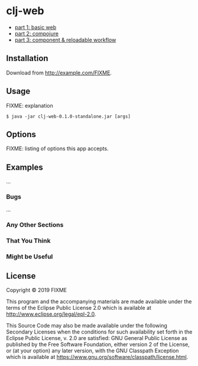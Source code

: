 # clj-web

- [part 1: basic web](clj-web-from-the-ground-up-1.md)
- [part 2: compojure](clj-web-from-the-ground-up-2.md)
- [part 3: component & reloadable workflow](clj-web-from-the-ground-up-3.md)

## Installation

Download from http://example.com/FIXME.

## Usage

FIXME: explanation

    $ java -jar clj-web-0.1.0-standalone.jar [args]

## Options

FIXME: listing of options this app accepts.

## Examples

...

### Bugs

...

### Any Other Sections
### That You Think
### Might be Useful

## License

Copyright © 2019 FIXME

This program and the accompanying materials are made available under the
terms of the Eclipse Public License 2.0 which is available at
http://www.eclipse.org/legal/epl-2.0.

This Source Code may also be made available under the following Secondary
Licenses when the conditions for such availability set forth in the Eclipse
Public License, v. 2.0 are satisfied: GNU General Public License as published by
the Free Software Foundation, either version 2 of the License, or (at your
option) any later version, with the GNU Classpath Exception which is available
at https://www.gnu.org/software/classpath/license.html.
